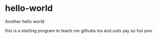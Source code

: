 # hello-world
Another hello world

this is a starting program to teach me githubs ins and outs yay so fun
poo
